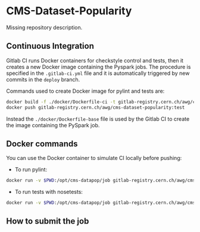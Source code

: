 # CMS-Dataset-Popularity

Missing repository description.

## Continuous Integration

Gitlab CI runs Docker containers for checkstyle control and tests, then it creates a new Docker image containing the Pyspark jobs.  The procedure is specified in the ``.gitlab-ci.yml`` file and it is automatically triggered by new commits in the ``deploy`` branch.

Commands used to create Docker image for pylint and tests are:

```bash
docker build -f ./docker/Dockerfile-ci -t gitlab-registry.cern.ch/awg/cms-dataset-popularity:test .
docker push gitlab-registry.cern.ch/awg/cms-dataset-popularity:test
```

Instead the ``./docker/Dockerfile-base`` file is used by the Gitlab CI to create the image containing the PySpark job.

## Docker commands

You can use the Docker container to simulate CI locally before pushing:

* To run pylint:

```bash
docker run -v $PWD:/opt/cms-datapop/job gitlab-registry.cern.ch/awg/cms-dataset-popularity:test ../pyenv/bin/pylint --rcfile=conf/.rcfile src/main.py
```

* To run tests with nosetests:

```bash
docker run -v $PWD:/opt/cms-datapop/job gitlab-registry.cern.ch/awg/cms-dataset-popularity:test ../pyenv/bin/nosetests -v -s tests/main.py
```

## How to submit the job

